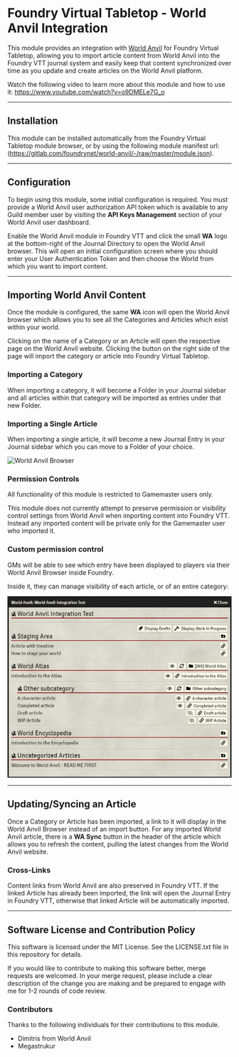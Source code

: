 # Foundry Virtual Tabletop - World Anvil Integration

This module provides an integration with [World Anvil](https://worldanvil.com) for Foundry Virtual Tabletop, allowing you to import article content from World Anvil into the Foundry VTT journal system and easily keep that content synchronized over time as you update and create articles on the World Anvil platform.

Watch the following video to learn more about this module and how to use it: https://www.youtube.com/watch?v=o9DMELe7G_o

-----

## Installation

This module can be installed automatically from the Foundry Virtual Tabletop module browser, or by using the following module manifest url: (https://gitlab.com/foundrynet/world-anvil/-/raw/master/module.json).

-----

## Configuration

To begin using this module, some initial configuration is required. You must provide a World Anvil user authorization API token which is available to any Guild member user by visiting the **API Keys Management** section of your World Anvil user dashboard.

Enable the World Anvil module in Foundry VTT and click the small **WA** logo at the bottom-right of the Journal Directory to open the World Anvil browser. This will open an initial configuration screen where you should enter your User Authentication Token and then choose the World from which you want to import content.

-----

## Importing World Anvil Content

Once the module is configured, the same **WA** icon will open the World Anvil browser which allows you to see all the Categories and Articles which exist within your world.

Clicking on the name of a Category or an Article will open the respective page on the World Anvil website. Clicking the button on the right side of the page will import the category or article into Foundry Virtual Tabletop.

### Importing a Category

When importing a category, it will become a Folder in your Journal sidebar and all articles within that category will be imported as entries under that new Folder.

### Importing a Single Article

When importing a single article, it will become a new Journal Entry in your Journal sidebar which you can move to a Folder of your choice.

![World Anvil Browser](https://foundryvtt.s3.us-west-2.amazonaws.com/website-media-dev/user_1/screen/world-anvil-browser-2020-06-10.jpg)

### Permission Controls

All functionality of this module is restricted to Gamemaster users only.

This module does not currently attempt to preserve permission or visibility control settings from World Anvil when importing content into Foundry VTT. Instead any imported content will be private only for the Gamemaster user who imported it.

### Custom permission control

GMs will be able to see which entry have been displayed to players via their World Anvil Browser inside Foundry.

Inside it, they can manage visibility of each article, or of an entire category: 

![Preview](/README_visibilityManagement.png?raw=true)

-----

## Updating/Syncing an Article

Once a Category or Article has been imported, a link to it will display in the World Anvil Browser instead of an import button. For any imported World Anvil article, there is a **WA Sync** button in the header of the article which allows you to refresh the content, pulling the latest changes from the World Anvil website.

### Cross-Links

Content links from World Anvil are also preserved in Foundry VTT. If the linked Article has already been imported, the link will open the Journal Entry in Foundry VTT, otherwise that linked Article will be automatically imported.

-----

## Software License and Contribution Policy

This software is licensed under the MIT License. See the LICENSE.txt file in this repository for details.

If you would like to contribute to making this software better, merge requests are welcomed. In your merge request, please include a clear description of the change you are making and be prepared to engage with me for 1-2 rounds of code review.

### Contributors

Thanks to the following individuals for their contributions to this module.

* Dimitris from World Anvil
* Megastrukur
